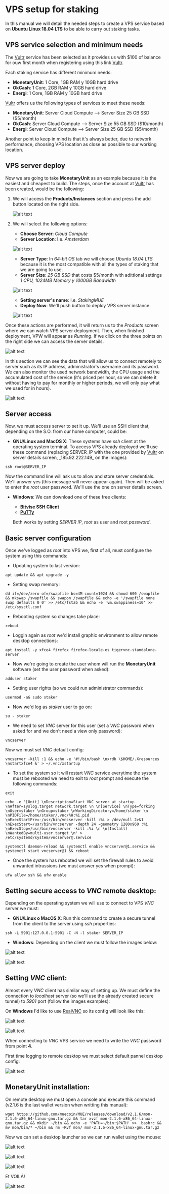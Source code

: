 # VPS setup for staking

In this manual we will detail the needed steps to create a VPS service based on **Ubuntu Linux 18.04 LTS** to be able to carry out staking tasks.

## VPS service selection and minimum needs

The [Vultr](https://www.vultr.com/?ref=8598591-6G) service has been selected as it provides us with \$100 of balance for ouw first month when registering using this link [Vultr](https://www.vultr.com/?ref=8598591-6G).

Each staking service has different minimum needs:

-   **MonetaryUnit**: 1 Core, 1GB RAM y 10GB hard drive
-   **OkCash**: 1 Core, 2GB RAM y 10GB hard drive
-   **Energi**: 1 Core, 1GB RAM y 10GB hard drive

[Vultr](https://www.vultr.com/?ref=8598591-6G) offers us the following types of services to meet these needs:

-   **MonetaryUnit**: Server Cloud Compute --> Server Size 25 GB SSD (\$5/month)
-   **OkCash**: Server Cloud Compute --> Server Size 55 GB SSD (\$10/month)
-   **Energi**: Server Cloud Compute --> Server Size 25 GB SSD (\$5/month)

Another point to keep in mind is that it's always better, due to network performance, choosing VPS location as close as possible to our working location.

## VPS server deploy

Now we are going to take **MonetaryUnit** as an example because it is the easiest and cheapest to build. The steps, once the account at [Vultr](https://www.vultr.com/?ref=8598591-6G) has been created, would be the following:

1. We will access the **Products/Instances** section and press the add button located on the right side.

    ![alt text](./images/CrearVPS_Staking_MUE/Vultr1.png)

2. We will select the following options:

    - **Choose Server**: _Cloud Compute_
    - **Server Location**: I.e. _Amsterdam_

    ![alt text](./images/CrearVPS_Staking_MUE/Vultr2.png)

    - **Server Type**: In _64-bit OS_ tab we will choose _Ubuntu 18.04 LTS_ because it is the most compatible with all the types of staking that we are going to use.
    - **Server Size**: _25 GB SSD_ that costs \$5/month with adittional settings _1 CPU, 1024MB Memory y 1000GB Bandwidth_

    ![alt text](./images/CrearVPS_Staking_MUE/Vultr3.png)

    - **Setting server's name**: I.e. _StakingMUE_
    - **Deploy Now**: We'll push button to deploy VPS server instance.

    ![alt text](./images/CrearVPS_Staking_MUE/Vultr4.png)

Once these actions are performed, it will return us to the _Products_ screen where we can watch VPS server deployment. Then, when finished deployment, VPW will appear as _Running_. If we click on the three points on the right side we can access the server details.

![alt text](./images/CrearVPS_Staking_MUE/Vultr5.png)

In this section we can see the data that will allow us to connect remotely to server such as its IP address, administrator's username and its password. We can also monitor the used network bandwidth, the CPU usage and the accumulated cost of the service (it's priced per hour, so we can delete it without having to pay for monthly or higher periods, we will only pay what we used for in hours).

![alt text](./images/CrearVPS_Staking_MUE/Vultr6.png)

## Server access

Now, we must access server to set it up. We'll use an SSH client that, depending on the S.O. from our home computer, could be:

-   **GNU/Linux and MacOS X**: These systems have _ssh_ client at the operating system terminal. To access VPS already deployed we'll use these command (replacing SERVER_IP with the one provided by [Vultr](https://www.vultr.com/?ref=8598591-6G) on server details screen, \_185.92.222.149\_ on the images):

```
ssh root@SERVER_IP
```

Now the command line will ask us to allow and store server credentials. We'll answer yes (this message will never appear again). Then will be asked to enter the _root_ user password. We'll use the one on server details screen.

-   **Windows**: We can download one of these free clients:

    -   [**Bitvise SSH Client**](https://dl.bitvise.com/BvSshClient-Inst.exe)
    -   [**PuTTy**](https://www.putty.org/)

    Both works by setting _SERVER IP_, _root_ as user and root _password_.

## Basic server configuration

Once we've logged as _root_ into VPS we, first of all, must configure the system using this commands:

-   Updating system to last version:

```
apt update && apt upgrade -y
```

-   Setting swap memory:

```
dd if=/dev/zero of=/swapfile bs=4M count=1024 && chmod 600 /swapfile && mkswap /swapfile && swapon /swapfile && echo -e '/swapfile none swap defaults 0 0' >> /etc/fstab && echo -e 'vm.swappiness=10' >> /etc/sysctl.conf
```

-   Rebooting system so changes take place:

```
reboot
```

-   Loggin again as _root_ we'd install graphic environment to allow remote desktop connections:

```
apt install -y xfce4 firefox firefox-locale-es tigervnc-standalone-server
```

-   Now we're going to create the user whom will run the **MonetaryUnit** software (set the user password when asked):

```
adduser staker
```

-   Setting user rights (so we could run administrator commands):

```
usermod -aG sudo staker
```

-   Now we'd log as _staker_ user to go on:

```
su - staker
```

-   We need to set _VNC_ server for this user (set a _VNC_ password when asked for and we don't need a view only password):

```
vncserver
```

Now we must set _VNC_ default config:

```
vncserver -kill :1 && echo -e '#!/bin/bash \nxrdb \$HOME/.Xresources \nstartxfce4 &' > ~/.vnc/xstartup
```

-   To set the system so it will restart _VNC_ service everytime the system must be rebooted we need to exit to _root_ prompt and execute the following commands:

```
exit

echo -e '[Unit] \nDescription=Start VNC server at startup \nAfter=syslog.target network.target \n \n[Service] \nType=forking \nUser=staker \nGroup=staker \nWorkingDirectory=/home/staker \n \nPIDFile=/home/staker/.vnc/%H:%i.pid \nExecStartPre=-/usr/bin/vncserver -kill :%i > /dev/null 2>&1 \nExecStart=/usr/bin/vncserver -depth 24 -geometry 1280x960 :%i \nExecStop=/usr/bin/vncserver -kill :%i \n \n[Install] \nWantedBy=multi-user.target \n' > /etc/systemd/system/vncserver@.service

systemctl daemon-reload && systemctl enable vncserver@1.service && systemctl start vncserver@1 && reboot
```

-   Once the system has rebooted we will set the firewall rules to avoid unwanted intrussions (we must answer yes when prompt):

```
ufw allow ssh && ufw enable
```

## Setting secure access to _VNC_ remote desktop:

Depending on the operating system we will use to connect to VPS _VNC_ server we must:

-   **GNU/Linux o MacOS X**: Run this command to create a secure tunnel from the client to the server using _ssh_ properties:

```
ssh -L 5901:127.0.0.1:5901 -C -N -l staker SERVER_IP
```

-   **Windows**: Depending on the client we must follow the images below:

![alt text](./images/CrearVPS_Staking_MUE/Vultr7.png)

![alt text](./images/CrearVPS_Staking_MUE/Vultr8.png)

## Setting _VNC_ client:

Almost every _VNC_ client has similar way of setting up. We must define the connection to _localhost_ server (so we'll use the already created secure tunnel) to _5901_ port (follow the images examples):

On **Windows** I'd like to use [RealVNC](https://www.realvnc.com/download/file/viewer.files/VNC-Viewer-6.20.529-Windows.exe) so its config will look like this:

![alt text](./images/CrearVPS_Staking_MUE/Vultr9.png)

![alt text](./images/CrearVPS_Staking_MUE/Vultr10.png)

When connecting to _VNC_ VPS service we need to write the _VNC_ password from point **4**.

First time logging to remote desktop we must select default pannel desktop config:

![alt text](./images/CrearVPS_Staking_MUE/Vultr11.png)

## **MonetaryUnit** installation:

On remote desktop we must open a console and execute this command (v2.1.6 is the last wallet version when writting this manual):

```
wget https://github.com/muecoin/MUE/releases/download/v2.1.6/mon-2.1.6-x86_64-linux-gnu.tar.gz && tar xvzf mon-2.1.6-x86_64-linux-gnu.tar.gz && mkdir ~/bin && echo -e 'PATH=~/bin:$PATH' >> .bashrc && mv mon/bin/* ~/bin && rm -Rvf mon/ mon-2.1.6-x86_64-linux-gnu.tar.gz
```

Now we can set a desktop launcher so we can run wallet using the mouse:

![alt text](./images/CrearVPS_Staking_MUE/Vultr12.png)

![alt text](./images/CrearVPS_Staking_MUE/Vultr13.png)

![alt text](./images/CrearVPS_Staking_MUE/Vultr14.png)

Et VOILÁ!

![alt text](./images/CrearVPS_Staking_MUE/Vultr15.png)
